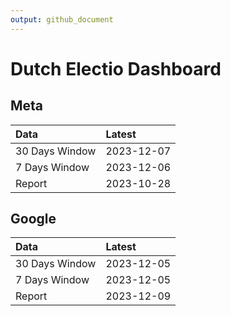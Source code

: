 ```yaml
---
output: github_document
---
```


# Dutch Electio Dashboard



## Meta


|Data           |Latest     |
|:--------------|:----------|
|30 Days Window |2023-12-07 |
|7 Days Window  |2023-12-06 |
|Report         |2023-10-28 |

## Google


|Data           |Latest     |
|:--------------|:----------|
|30 Days Window |2023-12-05 |
|7 Days Window  |2023-12-05 |
|Report         |2023-12-09 |
